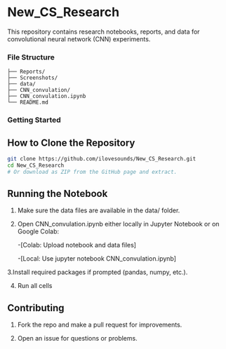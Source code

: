 # New_CS_Research

This repository contains research notebooks, reports, and data for convolutional neural network (CNN) experiments.
### File Structure 
```
├── Reports/                  
├── Screenshots/              
├── data/                     
├── CNN_convulation/          
├── CNN_convulation.ipynb     
└── README.md
```

### Getting Started
## How to Clone the Repository
``` bash
git clone https://github.com/ilovesounds/New_CS_Research.git
cd New_CS_Research
# Or download as ZIP from the GitHub page and extract.
```
## Running the Notebook
1. Make sure the data files are available in the data/ folder.

2. Open CNN_convulation.ipynb either locally in Jupyter Notebook or on Google Colab:

   -[Colab: Upload notebook and data files]

   -[Local: Use jupyter notebook CNN_convulation.ipynb]

3.Install required packages if prompted (pandas, numpy, etc.).

4. Run all cells

## Contributing
 1. Fork the repo and make a pull request for improvements.

 2. Open an issue for questions or problems.

